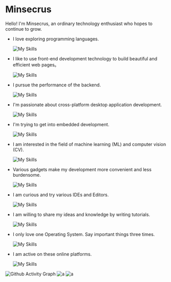 # Minsecrus

Hello! I'm Minsecrus, an ordinary technology enthusiast who hopes to continue to grow.

- I love exploring programming languages.

  ![My Skills](https://skillicons.dev/icons?i=c,zig,cpp,cs,java,py,rust,go,kotlin,dart,lua,ruby,perl,haskell)

- I like to use front-end development technology to build beautiful and efficient web pages。

  ![My Skills](https://skillicons.dev/icons?i=html,css,js,ts,vue,react,remix,angular,svelte,lit,tailwind,vite,npm,pnpm,yarn,bun,wasm)

- I pursue the performance of the backend.

  ![My Skills](https://skillicons.dev/icons?i=spring,dotnet,flask,fastapi,django,rails,actix,rocket,redis,rabbitmq,jenkins,kubernetes,mysql,sqlite,mongodb,postgres)

- I'm passionate about cross-platform desktop application development.

  ![My Skills](https://skillicons.dev/icons?i=qt,electron,tauri,flutter)

- I'm trying to get into embedded development.

  ![My Skills](https://skillicons.dev/icons?i=arduino,raspberrypi,ros)

- I am interested in the field of machine learning (ML) and computer vision (CV).

  ![My Skills](https://skillicons.dev/icons?i=anaconda,pytorch,tensorflow,sklearn,opencv)

- Various gadgets make my development more convenient and less burdensome.

  ![My Skills](https://skillicons.dev/icons?i=maven,gradle,cmake,postman,git,githubactions)

- I am curious and try various IDEs and Editors.

  ![My Skills](https://skillicons.dev/icons?i=visualstudio,vscode,idea,clion,webstorm,rider,androidstudio)

- I am willing to share my ideas and knowledge by writing tutorials.

  ![My Skills](https://skillicons.dev/icons?i=md,latex,obsidian)

- I only love one Operating System. Say important things three times.

  ![My Skills](https://skillicons.dev/icons?i=windows,windows,windows,powershell,powershell,powershell)

- I am active on these online platforms.

  ![My Skills](https://skillicons.dev/icons?i=github,stackoverflow,discord,twitter,instagram)

![Github Activity Graph](https://github-readme-activity-graph.vercel.app/graph?username=Minsecrus&bg_color=010b00&color=99ffb7&line=e1fff1&point=bfffc2&area=true&hide_border=true)
![a](https://github-readme-stats.vercel.app/api?username=Minsecrus&show_icons=true&theme=tokyonight)
![a](https://github-readme-stats.vercel.app/api/top-langs/?username=Minsecrus&show_icons=true&theme=tokyonight)
